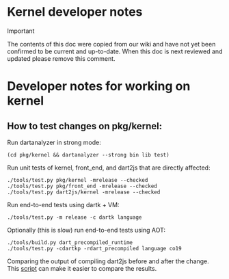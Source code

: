 # Kernel developer notes

> [!IMPORTANT]
> The contents of this doc were copied from our wiki and have not yet been
> confirmed to be current and up-to-date. When this doc is next reviewed and
> updated please remove this comment.

# Developer notes for working on kernel

## How to test changes on pkg/kernel:

Run dartanalyzer in strong mode:
```
(cd pkg/kernel && dartanalyzer --strong bin lib test)
```

Run unit tests of kernel, front_end, and dart2js that are directly affected:
```
./tools/test.py pkg/kernel -mrelease --checked
./tools/test.py pkg/front_end -mrelease --checked
./tools/test.py dart2js/kernel -mrelease --checked
```

Run end-to-end tests using dartk + VM:
```
./tools/test.py -m release -c dartk language
```

Optionally (this is slow) run end-to-end tests using AOT:
```
./tools/build.py dart_precompiled_runtime
./tools/test.py -cdartkp -rdart_precompiled language co19
```

Comparing the output of compiling dart2js before and after the change. This [script][1] can make it easier to compare the results.

[1]: https://gist.github.com/asgerf/adde37ed58fe984d53b82d362187c777
